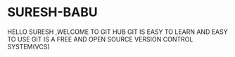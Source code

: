 # SURESH-BABU
 HELLO SURESH ,WELCOME TO GIT HUB
GIT IS EASY TO LEARN AND EASY TO USE 
GIT IS A FREE AND OPEN SOURCE VERSION CONTROL SYSTEM(VCS)
